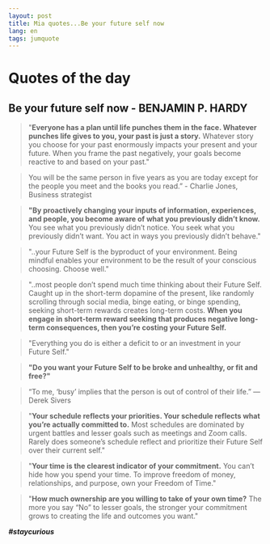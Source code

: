 ```yaml
---
layout: post
title: Mia quotes...Be your future self now
lang: en
tags: jumquote
---
```


# Quotes of the day

##  Be your future self now - BENJAMIN P. HARDY


> "**Everyone has a plan until life punches them in the face. 
Whatever punches life gives to you, your past is just a story.**
Whatever story you choose for your past enormously impacts your present and your future. 
When you frame the past negatively, your goals become reactive to and based on your past."


> You will be the same person in five years as you are today except for the people you meet and the books you read.” - Charlie Jones, Business strategist


> **"By proactively changing your inputs of information, experiences, and people, you become aware of what you previously didn’t know.**
> You see what you previously didn’t notice. 
> You seek what you previously didn’t want. 
> You act in ways you previously didn’t behave."


> "..your Future Self is the byproduct of your environment. Being mindful enables your environment to be the result of your conscious choosing. Choose well."


> "..most people don’t spend much time thinking about their Future Self. Caught up in the short-term dopamine of the present, like randomly scrolling through social media, binge eating, or binge spending, seeking short-term rewards creates long-term costs. **When you engage in short-term reward seeking that produces negative long-term consequences, then you’re costing your Future Self.**

> "Everything you do is either a deficit to or an investment in your Future Self."

> **"Do you want your Future Self to be broke and unhealthy, or fit and free?"**

> “To me, ‘busy’ implies that the person is out of control of their life.” —Derek Sivers

> "**Your schedule reflects your priorities. Your schedule reflects what you’re actually committed to.** Most schedules are dominated by urgent battles and lesser goals such as meetings and Zoom calls. Rarely does someone’s schedule reflect and prioritize their Future Self over their current self."

> "**Your time is the clearest indicator of your commitment.** You can’t hide how you spend your time. To improve freedom of money, relationships, and purpose, own your Freedom of Time."

> "**How much ownership are you willing to take of your own time?** The more you say “No” to lesser goals, the stronger your commitment grows to creating the life and outcomes you want."


_**#staycurious**_
